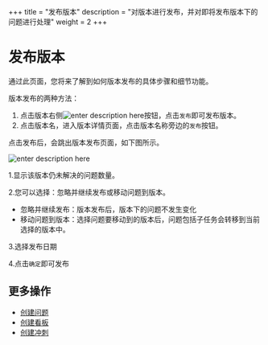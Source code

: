 ﻿+++
title = "发布版本"
description = "对版本进行发布，并对即将发布版本下的问题进行处理"
weight = 2
+++

# 发布版本

通过此页面，您将来了解到如何版本发布的具体步骤和细节功能。

版本发布的两种方法：

1. 点击版本右侧![enter description here](/docs/user-guide/agile/imge/image1.png "image1")按钮，点击`发布`即可发布版本。
2. 点击版本名，进入版本详情页面，点击版本名称旁边的`发布`按钮。

点击发布后，会跳出版本发布页面，如下图所示。

![enter description here](/docs/user-guide/agile/imge/image37.png)

1.显示该版本仍未解决的问题数量。

2.您可以选择：忽略并继续发布或移动问题到版本。

 - 忽略并继续发布：版本发布后，版本下的问题不发生变化
 - 移动问题到版本：选择问题要移动到的版本后，问题包括子任务会转移到当前选择的版本中。

3.选择发布日期

4.点击`确定`即可发布


## 更多操作

- [创建问题](../../issue/create-issue)
- [创建看板](../../sprint/create-kanban)
- [创建冲刺](../../backlog/sprint/#创建冲刺)
